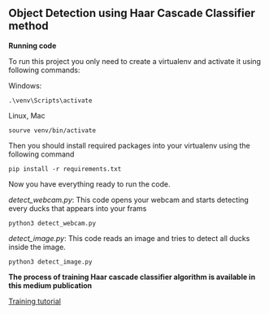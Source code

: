 ## Object Detection using Haar Cascade Classifier method

**Running code**

To run this project you only need to create a virtualenv and activate it using following commands:

Windows:

``.\venv\Scripts\activate``

Linux, Mac

``sourve venv/bin/activate``

Then you should install required packages into your virtualenv using the following command

``pip install -r requirements.txt``

Now you have everything ready to run the code.

*detect_webcam.py*: This code opens your webcam and starts detecting every ducks that appears into your frams

``python3 detect_webcam.py``

*detect_image.py*: This code reads an image and tries to detect all ducks inside the image.

``python3 detect_image.py``

**The process of training Haar cascade classifier algorithm is available in this medium publication**

[Training tutorial](https://medium.com/@alirezamortezaei/building-an-object-detection-system-with-opencvs-haar-cascade-classifier-and-docker-using-python-7b8cc03c719d)